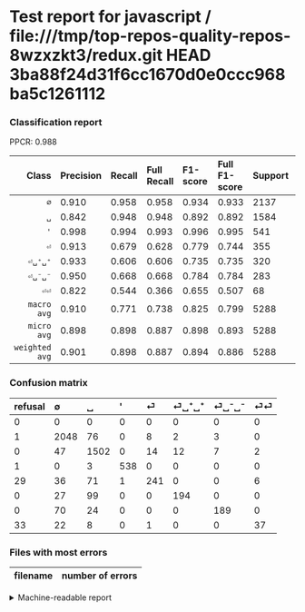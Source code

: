 # Test report for javascript / file:///tmp/top-repos-quality-repos-8wzxzkt3/redux.git HEAD 3ba88f24d31f6cc1670d0e0ccc968ba5c1261112

### Classification report

PPCR: 0.988

| Class | Precision | Recall | Full Recall | F1-score | Full F1-score | Support | Full Support | PPCR |
|------:|:----------|:-------|:------------|:---------|:---------|:--------|:-------------|:-----|
| `∅` | 0.910| 0.958| 0.958| 0.934| 0.933| 2137| 2138| 1.000 |
| `␣` | 0.842| 0.948| 0.948| 0.892| 0.892| 1584| 1584| 1.000 |
| `'` | 0.998| 0.994| 0.993| 0.996| 0.995| 541| 542| 0.998 |
| `⏎` | 0.913| 0.679| 0.628| 0.779| 0.744| 355| 384| 0.924 |
| `⏎␣⁺␣⁺` | 0.933| 0.606| 0.606| 0.735| 0.735| 320| 320| 1.000 |
| `⏎␣⁻␣⁻` | 0.950| 0.668| 0.668| 0.784| 0.784| 283| 283| 1.000 |
| `⏎⏎` | 0.822| 0.544| 0.366| 0.655| 0.507| 68| 101| 0.673 |
| `macro avg` | 0.910| 0.771| 0.738| 0.825| 0.799| 5288| 5352| 0.988 |
| `micro avg` | 0.898| 0.898| 0.887| 0.898| 0.893| 5288| 5352| 0.988 |
| `weighted avg` | 0.901| 0.898| 0.887| 0.894| 0.886| 5288| 5352| 0.988 |

### Confusion matrix

|refusal|  ∅| ␣| '| ⏎| ⏎␣⁺␣⁺| ⏎␣⁻␣⁻| ⏎⏎| 
|:---|:---|:---|:---|:---|:---|:---|:---|
|0 |0 |0 |0 |0 |0 |0 |0 |
|1 |2048 |76 |0 |8 |2 |3 |0 |
|0 |47 |1502 |0 |14 |12 |7 |2 |
|1 |0 |3 |538 |0 |0 |0 |0 |
|29 |36 |71 |1 |241 |0 |0 |6 |
|0 |27 |99 |0 |0 |194 |0 |0 |
|0 |70 |24 |0 |0 |0 |189 |0 |
|33 |22 |8 |0 |1 |0 |0 |37 |

### Files with most errors

| filename | number of errors|
|:----:|:-----|

<details>
    <summary>Machine-readable report</summary>
```json
{
  "cl_report": {"\u0027": {"f1-score": 0.9962962962962962, "precision": 0.9981447124304267, "recall": 0.9944547134935305, "support": 541}, "macro avg": {"f1-score": 0.8249680331805254, "precision": 0.9097584921209366, "recall": 0.7711607538944415, "support": 5288}, "micro avg": {"f1-score": 0.898071104387292, "precision": 0.898071104387292, "recall": 0.898071104387292, "support": 5288}, "weighted avg": {"f1-score": 0.8936310991585548, "precision": 0.9014234120211826, "recall": 0.898071104387292, "support": 5288}, "\u2205": {"f1-score": 0.9336676544335537, "precision": 0.9102222222222223, "recall": 0.9583528310715957, "support": 2137}, "\u23ce": {"f1-score": 0.778675282714055, "precision": 0.9128787878787878, "recall": 0.6788732394366197, "support": 355}, "\u23ce\u23ce": {"f1-score": 0.654867256637168, "precision": 0.8222222222222222, "recall": 0.5441176470588235, "support": 68}, "\u23ce\u2423\u207a\u2423\u207a": {"f1-score": 0.7348484848484849, "precision": 0.9326923076923077, "recall": 0.60625, "support": 320}, "\u23ce\u2423\u207b\u2423\u207b": {"f1-score": 0.7842323651452283, "precision": 0.949748743718593, "recall": 0.6678445229681979, "support": 283}, "\u2423": {"f1-score": 0.8921888921888922, "precision": 0.8424004486819966, "recall": 0.9482323232323232, "support": 1584}},
  "cl_report_full": {"\u0027": {"f1-score": 0.9953746530989823, "precision": 0.9981447124304267, "recall": 0.992619926199262, "support": 542}, "macro avg": {"f1-score": 0.7986822496830012, "precision": 0.9097584921209366, "recall": 0.7381131652075604, "support": 5352}, "micro avg": {"f1-score": 0.8926691729323308, "precision": 0.898071104387292, "recall": 0.8873318385650224, "support": 5352}, "weighted avg": {"f1-score": 0.8860907098351156, "precision": 0.9010168512489692, "recall": 0.8873318385650224, "support": 5352}, "\u2205": {"f1-score": 0.9334548769371013, "precision": 0.9102222222222223, "recall": 0.9579045837231057, "support": 2138}, "\u23ce": {"f1-score": 0.7438271604938271, "precision": 0.9128787878787878, "recall": 0.6276041666666666, "support": 384}, "\u23ce\u23ce": {"f1-score": 0.5068493150684931, "precision": 0.8222222222222222, "recall": 0.36633663366336633, "support": 101}, "\u23ce\u2423\u207a\u2423\u207a": {"f1-score": 0.7348484848484849, "precision": 0.9326923076923077, "recall": 0.60625, "support": 320}, "\u23ce\u2423\u207b\u2423\u207b": {"f1-score": 0.7842323651452283, "precision": 0.949748743718593, "recall": 0.6678445229681979, "support": 283}, "\u2423": {"f1-score": 0.8921888921888922, "precision": 0.8424004486819966, "recall": 0.9482323232323232, "support": 1584}},
  "ppcr": 0.9880418535127056
}
```
</details>
